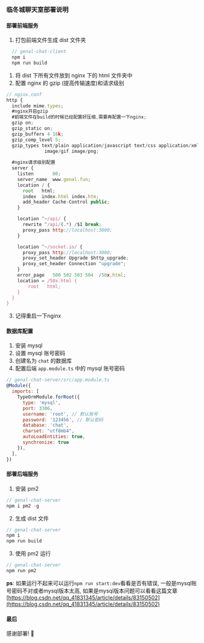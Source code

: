 ### 临冬城聊天室部署说明
#### 部署前端服务
1. 打包前端文件生成 dist 文件夹
```js
  // genal-chat-client
  npm i
  npm run build 
```
1. 将 dist 下所有文件放到 nginx 下的 html 文件夹中
2. 配置 nginx 的 gzip (提高传输速度)和请求级别
```js
// nginx.conf
http {
  include mime.types; 
  #nginx开启gzip
  #前端文件在build的时候已经配置好压缩,需要再配置一下nginx;
  gzip on; 
  gzip_static on;
  gzip_buffers 4 16k;
  gzip_comp_level 5;
  gzip_types text/plain application/javascript text/css application/xml text/javascript application/x-httpd-php image/jpeg 
              image/gif image/png;
  
  #nginx请求级别配置
  server {
    listen       80;
    server_name  www.genal.fun;
    location / {
      root   html;
      index  index.html index.htm;
      add_header Cache-Control public;
    }

    location ^~/api/ {
      rewrite ^/api/(.*) /$1 break;
      proxy_pass http://localhost:3000;
    }

    location ^~/socket.io/ {
      proxy_pass http://localhost:3000;
      proxy_set_header Upgrade $http_upgrade;
      proxy_set_header Connection "upgrade";
    }
    error_page   500 502 503 504  /50x.html;
    location = /50x.html {
        root   html;
    }
  }  
}
```
3. 记得重启一下nginx

#### 数据库配置
1. 安装 mysql
2. 设置 mysql 账号密码
3. 创建名为 `chat` 的数据库
4. 配置后端 `app.module.ts` 中的 mysql 账号密码
```js
// genal-chat-server/src/app.module.ts
@Module({
  imports: [
    TypeOrmModule.forRoot({
      type: 'mysql',
      port: 3306,
      username: 'root', // 默认账号
      password: '123456', // 默认密码
      database: 'chat',
      charset: "utf8mb4",
      autoLoadEntities: true,
      synchronize: true
    }),
  ],
})
```

#### 部署后端服务
1. 安装 pm2
```js
// genal-chat-server
npm i pm2 -g
```
2. 生成 dist 文件
```js
// genal-chat-server
npm i
npm run build
```
3. 使用 pm2 运行
```js
// genal-chat-server
npm run pm2
```
**ps**: 如果运行不起来可以运行`npm run start:dev`看看是否有错误, 一般是mysql账号密码不对或者mysql版本太高, 如果是mysql版本问题可以看看这篇文章[https://blog.csdn.net/qq_41831345/article/details/83150502](https://blog.csdn.net/qq_41831345/article/details/83150502)

#### 最后
感谢部署! 🤪
